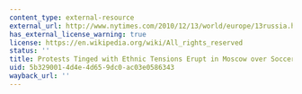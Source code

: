 ```yaml
---
content_type: external-resource
external_url: http://www.nytimes.com/2010/12/13/world/europe/13russia.html
has_external_license_warning: true
license: https://en.wikipedia.org/wiki/All_rights_reserved
status: ''
title: Protests Tinged with Ethnic Tensions Erupt in Moscow over Soccer Fan's Killing
uid: 5b329001-4d4e-4d65-9dc0-ac03e0586343
wayback_url: ''
---
```

